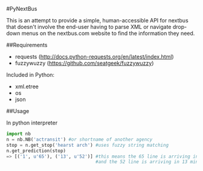 #PyNextBus

This is an attempt to provide a simple, human-accessible API for nextbus that doesn't involve the end-user having to parse XML or navigate drop-down menus on the nextbus.com website to find the information they need.

##Requirements
* requests (http://docs.python-requests.org/en/latest/index.html)
* fuzzywuzzy (https://github.com/seatgeek/fuzzywuzzy)

Included in Python:
* xml.etree
* os
* json

##Usage

In python interpreter
```python
import nb
n = nb.NB('actransit') #or shortname of another agency
stop = n.get_stop('hearst arch') #uses fuzzy string matching
n.get_prediction(stop)
=> [('1', u'65'), ('13', u'52')] #this means the 65 line is arriving in 1 minute
                                 #and the 52 line is arriving in 13 minutes
```

